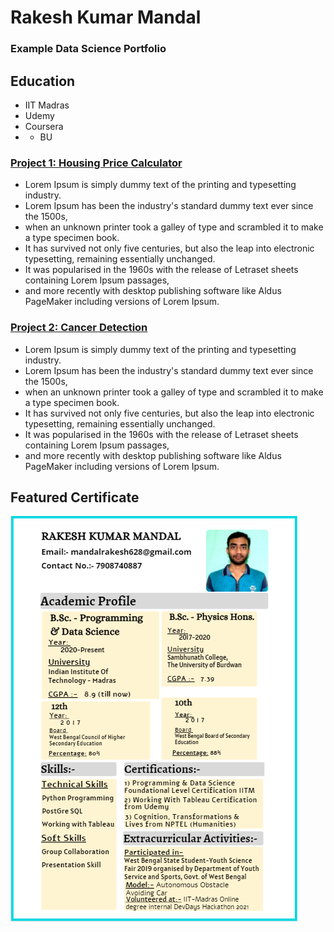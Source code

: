 # Rakesh Kumar Mandal

### Example Data Science Portfolio

## Education

- IIT Madras
- Udemy
- Coursera
- - BU

### [Project 1: Housing Price Calculator](https://www.instagram.com/rkmandal149/)

- Lorem Ipsum is simply dummy text of the printing and typesetting industry. 
- Lorem Ipsum has been the industry's standard dummy text ever since the 1500s, 
- when an unknown printer took a galley of type and scrambled it to make a type specimen book. 
- It has survived not only five centuries, but also the leap into electronic typesetting, remaining essentially unchanged. 
- It was popularised in the 1960s with the release of Letraset sheets containing Lorem Ipsum passages, 
- and more recently with desktop publishing software like Aldus PageMaker including versions of Lorem Ipsum.


### [Project 2: Cancer Detection](https://www.instagram.com/rkmandal149/)

- Lorem Ipsum is simply dummy text of the printing and typesetting industry. 
- Lorem Ipsum has been the industry's standard dummy text ever since the 1500s, 
- when an unknown printer took a galley of type and scrambled it to make a type specimen book. 
- It has survived not only five centuries, but also the leap into electronic typesetting, remaining essentially unchanged. 
- It was popularised in the 1960s with the release of Letraset sheets containing Lorem Ipsum passages, 
- and more recently with desktop publishing software like Aldus PageMaker including versions of Lorem Ipsum.

## Featured Certificate

![](/images/Screenshot_39.png)

